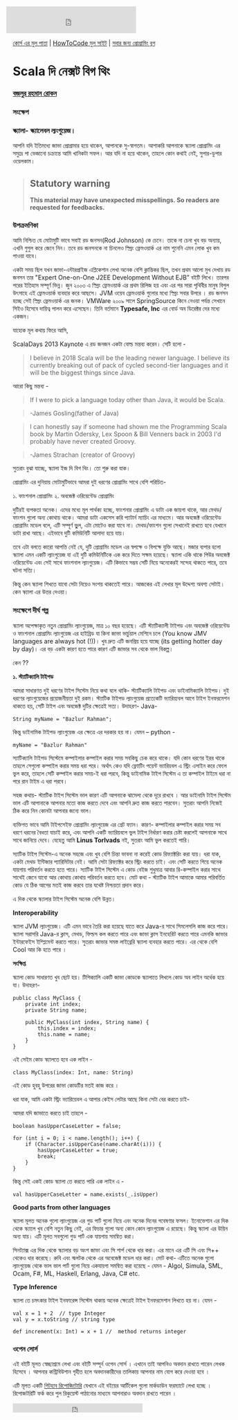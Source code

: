 <iframe src="https://www.facebook.com/plugins/likebox.php?href=https%3A%2F%2Fwww.facebook.com%2Fhowtocode.com.bd&amp;width&amp;height=62&amp;colorscheme=light&amp;show_faces=false&amp;header=false&amp;stream=false&amp;show_border=false&amp;appId=353725671441956" scrolling="no" frameborder="0" style="border:none; overflow:hidden; height:62px; margin-left:-15px;" allowTransparency="true"></iframe>

[কোর্স এর মুল পাতা](http://scala.howtocode.com.bd/) | [HowToCode মুল সাইট](http://www.howtocode.com.bd/) | [সবার জন্য প্রোগ্রামিং ব্লগ](http://blog.howtocode.com.bd/)

# Scala দি নেক্সট বিগ থিং

### [বজলুর রহমান রোকন](http://www.bazlur.com/)

### সংক্ষেপ

### স্ক্যালা- স্ক্যালেবল ল্যংগুয়েজ।

আপনি যদি ইতিমধ্যে জাভা প্রোগ্রামার হয়ে থাকেন, আপানকে সু-স্বাগতম। আশাকরি আপনাকে স্ক্যালা প্রোগ্রামিং এর সমুদ্রে পা ভেজানো চক্রান্তে আমি খানিকটা সফল। আর যদি না হয়ে থাকেন, তাহলে কোন কথাই নেই, 
সুপার-ডুপার ওয়েলকাম।

> ## Statutory warning
> __This material may have unexpected misspellings.  So readers are requested for feedbacks.__

### উপক্রমণিকা

আমি নিশ্চিত যে মোটামুটি ভাবে সবাই রড জনসন(Rod Johnson) কে চেনে। তাকে না চেনা খুব বড় অন্যায়, এখনি গুগুল করে জেনে নিন। তবে রড জনসনকে না চিনলেও স্প্রিং ফ্রেমওয়ার্ক এর নাম শুনেনি এমন লোক খুব কম পাওয়া যাবে।

একটা সময় ছিল যখন জাভা-এন্টারপ্রাইজ এপ্লিকেশান লেখা অনেক বেশি ক্লান্তিকর ছিল, তখন প্রথম আলো মুখ দেখায় রড জনসন তার "Expert One-on-One J2EE Development Without EJB” বইটি লিখে। তারপর পরের ইতিহাস সম্পূর্ণ ভিন্ন। জুন ২০০৩ এ স্প্রিং ফ্রেমওয়ার্ক এর প্রথম রিলিজ হয় এবং এর পর সারা পৃথিবীর মানুষ বিপুল উৎসাহে এই ফ্রেমওয়ার্ক ব্যবহার করে আছসে। JVM ওয়েব ফ্রেমওয়ার্ক গুলোর মধ্যে স্প্রিং সবার উপরে । রড জনসন হচ্ছে সেই স্প্রিং ফ্রেমওয়ার্ক এর জনক। VMWare ২০০৯ সালে SpringSource কিনে নেওয়া পর্যন্ত সেখানে সিইও হিসেবে দায়িত্ব পালন করে এসেছেন। তিনি বর্তমানে **Typesafe, Inc** এর বোর্ড অব ডিরেক্টর দের মধ্যে একজন।

যাহোক মূল কথায় ফিরে আসি,

ScalaDays 2013 Kaynote এ রড জনজন একটা বোল্ড মন্তব্য করেন। সেটি হলো -

>I believe in 2018 Scala will be the leading newer language. I believe its currently breaking out of pack of cycled second-tier languages and it will be the biggest things since Java.

আরো কিছু মন্তব্য -

>If I were to pick a language today other than Java, it would be Scala.

>-James Gosling(father of Java)


>I can honestly say if someone had shown me the Programming Scala book by Martin Odersky, Lex Spoon & Bill Venners back in 2003 I'd probably have never created Groovy.

>-James Strachan (creator of Groovy)

সুতরাং বুঝা যাচ্ছে, স্ক্যালা ইজ দি বিগ থিং। তো শুরু করা যাক।

প্রোগ্রামিং এর দুনিয়ায় মোটামুটিভাবে আমরা দুই ধরণের প্রোগ্রামিং সাথে বেশি পরিচিত-

১. ফাংশনাল প্রোগ্রামিং ২. অবজেক্ট ওরিয়েন্টেড প্রোগ্রামিং

দুটিরই ব্যপকতা অনেক। এদের মধ্যে মূল পার্থক্য হচ্ছে, ফাংশনার প্রোগ্রামিং এ ডাটা এক জায়গা থাকে, আর মেথড/ফাংশন গুলো অন্য কোথায় থাকে। আমরা ডাটা একসেস করি প্যাটার্ন ম্যাচিং এর মাধ্যমে। আর অবজেক্ট ওরিয়েন্টেড প্রোগ্রামিং মডেল বলে, এটি সম্পূর্ণ ভুুল, এটা মোটেও করা যাবে না। মেথড/ফাংশন গুলো সেখানেই রাখতে হবে যেখানে ডাটা রাখা আছে। এইভাবে দুটি কমিউনিটি আলাদা হয়ে যায়।

তবে এটা বলতে কারো আপত্তি নেই যে, দুটি প্রোগ্রামিং মডেল এর স্বপক্ষে ও বিপক্ষে যুক্তি আছে। মজার ব্যপার হলাে স্ক্যালা এমন একটি ল্যাংগুয়েজ যা এই দুটি কমিউনিটিকে এক করে দিতে সক্ষম হয়েছে। স্ক্যালা একি থাকে পিউর অবজেক্ট ওরিয়েন্টেড এবং সেই সাথে ফাংশনাল ল্যাংগুয়েজ। এটি কিভাবে সম্ভব সেটি নিয়ে অনেকেরই সন্দেহ থাকতে পারে, তবে ঘটনা সত্যি।

কিন্তু কেন স্ক্যালা শিখতে যাবো সেটা নিয়েও সংশয় থাকতেই পারে। আজকের এই লেখার মূল উদ্দেশ্য অবশ্য সেটাই। কেন স্ক্যালা এর উত্তর দেওয়া।

### সংক্ষেপে দীর্ঘ গল্প

স্ক্যালা অপেক্ষাকৃত নতুন প্রোগ্রামিং ল্যাংগুয়েজ, মাত্র ১০ বছর হয়েছে। এটি স্ট্যাটিক্যালী টাইপড এবং অবজেক্ট ওরিয়েন্টেড ও ফাংশনাল প্রোগ্রামিং ল্যাংগুয়েজ এর হাইব্রিড যা কিনা জাভা ভার্চুয়াল মেশিনে চলে (You know JMV languages are always hot (!))। খুব দ্রুত এটি জনপ্রিয় হয়ে যাচ্ছে (its getting hotter day by day)। এর বড় একটা কারণ হতে পারে কারণ এটি জাভার সব থেকে ভাল বিকল্প।

কেন ??

**১. স্ট্যাটিক্যালি টাইপড**

আমরা সাধারণত দুই ধরণের টাইপ সিস্টেম নিয়ে কথা বলে থাকি- স্ট্যাটিক্যালি টাইপড এবং ডাইনামিক্যালি টাইপড। দুই ধরণের ল্যাংগুয়েজের প্রয়োজনীয়তা দুই রকম। স্ট্যাটিক টাইপড ল্যাংগুয়েজ প্রত্যেকটি ভ্যারিয়্যবল আগে টাইপ ইনফরমেশন থাকতে হয়, সেটি টাইপ এবং অবজেক্ট দুটির ক্ষেত্রেই সত্য। উদাহরণ- Java-

	String myName = "Bazlur Rahman";

কিন্তু ডাইনামিক টাইপড ল্যাংগুয়েজ এর ক্ষেত্রে এর দরকার হয় না। যেমন – python -

	myName = "Bazlur Rahman"

স্যাটিক্যালি টাইপড সিস্টেমে কম্পাইলার কম্পাইল করার সময় সবকিছু চেক করে থাকে। যদি কোন ধরণের ইরর থাকে তাহলে সেগুলো কম্পাইল করার সময় ধরা পরে। অর্থাৎ কেও যদি ফ্লোাটিং পয়েন্ট ভ্যারিয়বল এ স্ট্রিং এসাইন করে ফেলে ভুল করে, তাহলে সেটি কম্পাইল করার সময়-ই ধরা পরবে, কিন্তু ডাইনামিক টাইপ সিস্টেম এ তা কম্পাইল টাইমে ধরা না পরে রান টাইম এ ধরা পরবে।

সহজ কথায়- স্ট্যাটিক টাইপ সিস্টেম ভাল কারণ এটি আপনাকে ঝামেলা থেকে দূরে রাখবে । আর ডাইনামি টাইপ সিস্টেম ভাল এটি আপানাকে আপনার মতো কাজ করতে দেবে এবং আপনি দ্রুত কাজ করতে পারবেন। সুতরাং আপনি নিজেই ঠিক করে নিন কোনটা আপনার জন্যে ভাল।

ব্যক্তিগত ভাবে আমি টাইপসেইফ প্রোগ্রামিং ল্যাংগুয়েজ এর গ্রেট ফ্যান। কারণ- কম্পাইলার কম্পাইল করার সময় সব ধরণে ধরনের বৈধতা যাচাই করে, এবং আপনি একটি ভ্যারিয়বলে ভুল টাইপ নির্ধারণ করার চেষ্টা করলেই আপনাকে সাথে সাথে জানিয়ে দেবে। যেহেতু আমি **Linus Torlvads** নই, সুতরাং আমি ভুল করতেই পারি।

স্যাটিক টাইপ সিস্টেম-এ অনেক সহজে এবং খুব বেশি চিন্তা ভাবনা না করেই কোড রিফ্যাক্টরিং করা যায়। ধরা যাক, একটা মেথড ইন্টিজার প্যারিমিটার নেই। আমি সেটা রিফ্যাক্টর করে স্ট্রিং করতে চাই। এবং সেটি করতে গিয়ে অনেক যায়গায় পরিবর্তন করতে হতে পারে। স্যাটিক টাইপ সিস্টেম এ কোড বেইজ শুধুমাত্র আবার রি-কম্পাইল করার সাথে সাথেই জেনে যাবো আর কোথায় কোথায় পরিবর্তন করতে হবে। মোট কথা - স্ট্যাটিক টাইপ আমাকে আমার পরিবর্তিত কোড যে ঠিক আগের মতই কাজ করবে তার যথেষ্ট নিশ্চয়তা প্রদান করে।

এ দিক থেকে স্ক্যালার টাইপ সিস্টেম অনেক বেশি উন্নত।

**Interoperability**

স্ক্যালা JVM ল্যাংগুয়েজ। এটি এমন ভাবে তৈরি করা হয়েছে যাতে করে Java-র সাথে সিমলেসলি কাজ করে পারে। স্ক্যালা সরাসরি Java-র ক্লাস, মেথড, ফিল্ডস কল করতে পারে এবং জাভা ক্লাস ইনহেরিট করতে পারে এমনকি জাভার ইন্টারফেইস ইম্প্লিমেন্ট করতে পারে। সুতরাং জাভার সমস্ত লাইব্রেরি স্ক্যালা ব্যবহার করতে পারে। এর থেকে বেশি Cool আর কি হতে পারে । 

**সংক্ষিপ্ত**

স্ক্যালা কোড সাধারণত খুব ছোট হয়। টিপিক্যালি একটি জাভা কোডকে স্ক্যালাতে লিখলে কোড অব লাইন অর্ধেক হয়ে যা। উদাহরণ-

    public class MyClass {
        private int index;
        private String name;
    
        public MyClass(int index, String name) {
            this.index = index;
            this.name = name;
        }
    }

এই সেইম কোড স্ক্যালতে হবে এক লাইন -

  	class MyClass(index: Int, name: String)

এই কোড হুবহু উপরের জাভা কোডটির মতই কাজ করে ।

ধরা যাক, আমি একটা স্ট্রিং ভ্যারিয়েবল এ আপার কেইস লেটার আছে কিনা সেটা বের করতে চাই-

আমরা যদি জাভাতে করতে চাই তাহলে -

    boolean hasUpperCaseLetter = false;
    
    for (int i = 0; i < name.length(); i++) {
        if (Character.isUpperCase(name.charAt(i))) {
            hasUpperCaseLetter = true;
            break;
        }
    }

কিন্তু সেই একই কোড স্ক্যালা তে করতে পারি এক লাইন এ -

    val hasUpperCaseLetter = name.exists(_.isUpper)

**Good parts from other languages**

স্ক্যালা মূলত অনেক গুলো ল্যাংগুয়েজ এর গুড পার্ট গুলো নিয়ে এবং অনেক দিনের গবেষণার ফসল। ইনোভেশান এর দিক থেকে স্ক্যালে খুব বেশি নতুন কিছু নেই, এর ফিচার গুলো অন্য কোন কোন ল্যাংগুয়েজ এ রয়েছে। কিন্তু স্ক্যালা এর উয়িন অন্য যায়। এটি মূলত সবগুলো গুড পার্ট এক যায়গায় সমন্বিত করা।

সিনট্যাক্স এর দিক থেকে স্ক্যালার বড় অংশ জাভা এবং সি শার্প থেকে ধার করা। এর মানে এর এটি সি এবং সি++ থেকেও ধার করেছে। রুবি এবং স্মলটক থেকে এর অবেজেক্ট মডেল ধার করা। মোট কথা- এটিতে অনেক গুলো ল্যাংগুয়েজ থেকে ভাল ভাল পার্ট গুলো নিয়ে একযায়গা সমন্বিত করা হয়েছে - যেমন - Algol, Simula, SML, Ocam, F#, ML, Haskell, Erlang, Java, C# etc.

**Type Inference**

স্ক্যালা তে চমৎকার টাইপ ইনফারেন্স সিস্টেম থাকায় অনেক ক্ষেত্রেই টাইপ ইনফরমেশান লিখতে হয় না। যেমন -

    val x = 1 + 2  // type Integer
    val y = x.toString // string type
    
    def increment(x: Int) = x + 1 //  method returns integer



### ওপেন সোর্স

এই বইটি মূলত স্বেচ্ছাশ্রমে লেখা এবং বইটি সম্পূর্ন ওপেন সোর্স । এখানে তাই আপনিও অবদান রাখতে পারেন লেখক হিসেবে । আপনার কন্ট্রিবিউশান গৃহীত হলে অবদানকারীদের তালিকায় আপনার নাম যোগ করে দেওয়া হবে ।

এটি মূলত একটি [গিটহাব রিপোজিটোরি](https://github.com/howtocode-com-bd/scala.howtocode.com.bd)  যেখানে এই বইয়ের আর্টিকেল গুলো মার্কডাউন ফরম্যাটে লেখা হচ্ছে । রিপোজটরিটি ফর্ক করে পুল রিকুয়েস্ট পাঠানোর মাধ্যমে আপনারাও অবদান রাখতে পারেন ।

<iframe src="https://www.facebook.com/plugins/like.php?href=http%3A%2F%2Fscala.howtocode.com.bd&amp;width&amp;layout=button_count&amp;action=like&amp;show_faces=false&amp;share=true&amp;height=21&amp;appId=353725671441956" scrolling="no" frameborder="0" style="border:none; overflow:hidden; height:21px;" allowTransparency="true"></iframe>
